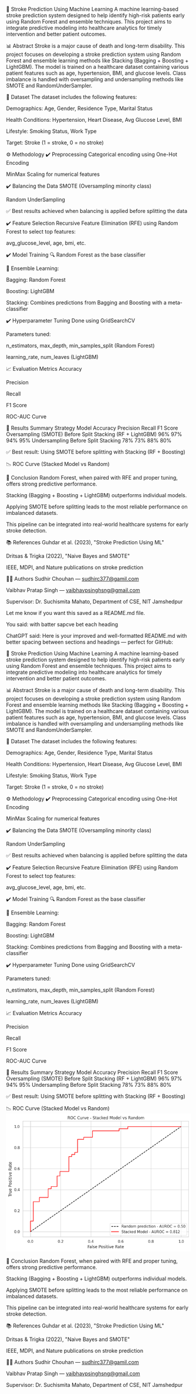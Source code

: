 🧠 Stroke Prediction Using Machine Learning
A machine learning-based stroke prediction system designed to help identify high-risk patients early using Random Forest and ensemble techniques. This project aims to integrate predictive modeling into healthcare analytics for timely intervention and better patient outcomes.

📊 Abstract
Stroke is a major cause of death and long-term disability. This project focuses on developing a stroke prediction system using Random Forest and ensemble learning methods like Stacking (Bagging + Boosting + LightGBM). The model is trained on a healthcare dataset containing various patient features such as age, hypertension, BMI, and glucose levels. Class imbalance is handled with oversampling and undersampling methods like SMOTE and RandomUnderSampler.

📁 Dataset
The dataset includes the following features:

Demographics: Age, Gender, Residence Type, Marital Status

Health Conditions: Hypertension, Heart Disease, Avg Glucose Level, BMI

Lifestyle: Smoking Status, Work Type

Target: Stroke (1 = stroke, 0 = no stroke)

⚙️ Methodology
✔️ Preprocessing
Categorical encoding using One-Hot Encoding

MinMax Scaling for numerical features

✔️ Balancing the Data
SMOTE (Oversampling minority class)

Random UnderSampling

✅ Best results achieved when balancing is applied before splitting the data

✔️ Feature Selection
Recursive Feature Elimination (RFE) using Random Forest to select top features:

avg_glucose_level, age, bmi, etc.

✔️ Model Training
🔍 Random Forest as the base classifier

🔄 Ensemble Learning:

Bagging: Random Forest

Boosting: LightGBM

Stacking: Combines predictions from Bagging and Boosting with a meta-classifier

✔️ Hyperparameter Tuning
Done using GridSearchCV

Parameters tuned:

n_estimators, max_depth, min_samples_split (Random Forest)

learning_rate, num_leaves (LightGBM)

📈 Evaluation Metrics
Accuracy

Precision

Recall

F1 Score

ROC-AUC Curve

🧪 Results Summary
Strategy	Model	Accuracy	Precision	Recall	F1 Score
Oversampling (SMOTE) Before Split	Stacking (RF + LightGBM)	96%	97%	94%	95%
Undersampling Before Split	Stacking	78%	73%	88%	80%

✅ Best result: Using SMOTE before splitting with Stacking (RF + Boosting)

📉 ROC Curve (Stacked Model vs Random)


🧠 Conclusion
Random Forest, when paired with RFE and proper tuning, offers strong predictive performance.

Stacking (Bagging + Boosting + LightGBM) outperforms individual models.

Applying SMOTE before splitting leads to the most reliable performance on imbalanced datasets.

This pipeline can be integrated into real-world healthcare systems for early stroke detection.

📚 References
Guhdar et al. (2023), "Stroke Prediction Using ML"

Dritsas & Trigka (2022), "Naive Bayes and SMOTE"

IEEE, MDPI, and Nature publications on stroke prediction

👨‍💻 Authors
Sudhir Chouhan — sudhirc377@gamil.com

Vaibhav Pratap Singh — vaibhavpsinghsng@gmail.com

Supervisor: Dr. Suchismita Mahato, Department of CSE, NIT Jamshedpur

Let me know if you want this saved as a README.md file.








You said:
with batter sapcve bet each heading


ChatGPT said:
Here is your improved and well-formatted README.md with better spacing between sections and headings — perfect for GitHub:

🧠 Stroke Prediction Using Machine Learning
A machine learning-based stroke prediction system designed to help identify high-risk patients early using Random Forest and ensemble techniques. This project aims to integrate predictive modeling into healthcare analytics for timely intervention and better patient outcomes.

📊 Abstract
Stroke is a major cause of death and long-term disability. This project focuses on developing a stroke prediction system using Random Forest and ensemble learning methods like Stacking (Bagging + Boosting + LightGBM). The model is trained on a healthcare dataset containing various patient features such as age, hypertension, BMI, and glucose levels. Class imbalance is handled with oversampling and undersampling methods like SMOTE and RandomUnderSampler.

📁 Dataset
The dataset includes the following features:

Demographics: Age, Gender, Residence Type, Marital Status

Health Conditions: Hypertension, Heart Disease, Avg Glucose Level, BMI

Lifestyle: Smoking Status, Work Type

Target: Stroke (1 = stroke, 0 = no stroke)

⚙️ Methodology
✔️ Preprocessing
Categorical encoding using One-Hot Encoding

MinMax Scaling for numerical features

✔️ Balancing the Data
SMOTE (Oversampling minority class)

Random UnderSampling

✅ Best results achieved when balancing is applied before splitting the data

✔️ Feature Selection
Recursive Feature Elimination (RFE) using Random Forest to select top features:

avg_glucose_level, age, bmi, etc.

✔️ Model Training
🔍 Random Forest as the base classifier

🔄 Ensemble Learning:

Bagging: Random Forest

Boosting: LightGBM

Stacking: Combines predictions from Bagging and Boosting with a meta-classifier

✔️ Hyperparameter Tuning
Done using GridSearchCV

Parameters tuned:

n_estimators, max_depth, min_samples_split (Random Forest)

learning_rate, num_leaves (LightGBM)

📈 Evaluation Metrics
Accuracy

Precision

Recall

F1 Score

ROC-AUC Curve

🧪 Results Summary
Strategy	Model	Accuracy	Precision	Recall	F1 Score
Oversampling (SMOTE) Before Split	Stacking (RF + LightGBM)	96%	97%	94%	95%
Undersampling Before Split	Stacking	78%	73%	88%	80%

✅ Best result: Using SMOTE before splitting with Stacking (RF + Boosting)

📉 ROC Curve (Stacked Model vs Random)
![ROC Curve](roc_curve.png)


🧠 Conclusion
Random Forest, when paired with RFE and proper tuning, offers strong predictive performance.

Stacking (Bagging + Boosting + LightGBM) outperforms individual models.

Applying SMOTE before splitting leads to the most reliable performance on imbalanced datasets.

This pipeline can be integrated into real-world healthcare systems for early stroke detection.

📚 References
Guhdar et al. (2023), "Stroke Prediction Using ML"

Dritsas & Trigka (2022), "Naive Bayes and SMOTE"

IEEE, MDPI, and Nature publications on stroke prediction

👨‍💻 Authors
Sudhir Chouhan — sudhirc377@gamil.com

Vaibhav Pratap Singh — vaibhavpsinghsng@gmail.com

Supervisor: Dr. Suchismita Mahato, Department of CSE, NIT Jamshedpur
